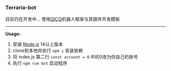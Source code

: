 ### Terraria-bot 
目前仍在开发中...
使用[QICQ](https://github.com/takayama-lily/oicq)机器人框架与其插件开发模板


----

**Usage:**

1. 安装 [Node.js](https://nodejs.org/) 14以上版本  
2. clone到本地并执行 `npm i` 安装依赖
3. 将 index.js 第二行 `const account = 0` 中的0改为你自己的账号
4. 执行 `npm run bot` 启动程序

